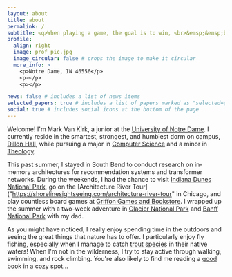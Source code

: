 ```yaml
---
layout: about
title: about
permalink: /
subtitle: <q>When playing a game, the goal is to win, <br>&emsp;&emsp;but it is the goal that is important, not the winning.</q><br>&emsp;&emsp;&emsp;&emsp;- <i>[Reiner Knizia](https://www.knizia.de)</i></p>
profile:
  align: right
  image: prof_pic.jpg
  image_circular: false # crops the image to make it circular
  more_info: >
    <p>Notre Dame, IN 46556</p>
    <p></p>
    <p></p>

news: false # includes a list of news items
selected_papers: true # includes a list of papers marked as "selected={true}"
social: true # includes social icons at the bottom of the page
---
```


Welcome! I'm Mark Van Kirk, a junior at the [University of Notre Dame](https://www.nd.edu). I currently reside in the smartest, strongest, and humblest dorm on campus, [Dillon Hall](https://www.residentiallife.nd.edu/undergraduate/halls/dillon-hall), while pursuing a major in [Computer Science](https://www.cse.nd.edu) and a minor in [Theology](https://www.theology.nd.edu).

This past summer, I stayed in South Bend to conduct research on in-memory architectures for recommendation systems and transformer networks. During the weekends, I had the chance to visit [Indiana Dunes National Park](https://www.nps.gov/indu/index.htm), go on the [Architecture River Tour]("https://shorelinesightseeing.com/architecture-river-tour" in Chicago, and play countless board games at [Griffon Games and Bookstore](https://www.griffon-bookstore.com). I wrapped up the summer with a two-week adventure in [Glacier National Park](https://www.nps.gov/glac/index.htm) and [Banff National Park](https://parks.canada.ca/pn-np/ab/banff) with my dad.

As you might have noticed, I really enjoy spending time in the outdoors and seeing the great things that nature has to offer. I particularly enjoy fly fishing, especially when I manage to catch [trout species](https://en.wikipedia.org/wiki/Trout#Species) in their native waters! When I'm not in the wilderness, I try to stay active through walking, swimming, and rock climbing. You're also likely to find me reading a [good book](https://www.goodreads.com/book/show/3228917-outliers) in a cozy spot...
